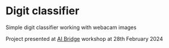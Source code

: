 # Digit classifier

Simple digit classifier working with webacam images

Project presented at [AI Bridge](https://katedry.czu.cz/kii/aibridge) workshop at 28th February 2024
